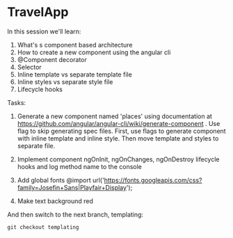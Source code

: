 # TravelApp

In this session we'll learn:

1.  What's s component based architecture
2.  How to create a new component using the angular cli
3.  @Component decorator
4.  Selector
5.  Inline template vs separate template file
6.  Inline styles vs separate style file
7.  Lifecycle hooks

Tasks:

1.  Generate a new component named 'places' using documentation at https://github.com/angular/angular-cli/wiki/generate-component . Use flag to skip generating spec files. First, use flags to generate component with inline template and inline style. Then move template and styles to separate file.
2.  Implement component ngOnInit, ngOnChanges, ngOnDestroy lifecycle hooks and log method name to the console

3.  Add global fonts @import url('https://fonts.googleapis.com/css?family=Josefin+Sans|Playfair+Display');

4.  Make text background red

And then switch to the next branch, templating:

```console
git checkout templating
```
